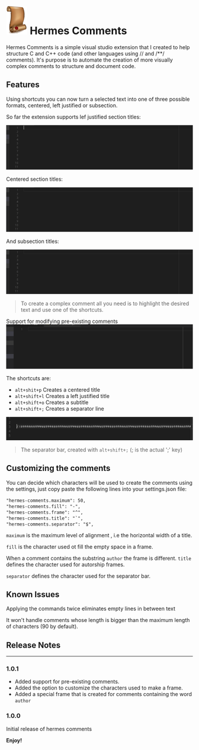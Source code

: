 # ![](Assets/result.png)  Hermes Comments 

Hermes Comments is a simple visual studio extension that I created to help structure C and C++ code (and other languages using // and /**/ comments). It's purpose is to automate the creation of more visually complex comments to structure and document code.

## Features

Using shortcuts you can now turn a selected text into one of three
possible formats, centered, left justified or subsection.

So far the extension supports lef justified section titles:

![left comment](Assets/Left.gif)

Centered section titles:

![left comment](Assets/Centered.gif)

And subsection titles:

![left comment](Assets/sub.gif)

> To create a complex comment all you need is to highlight the desired text and use one of the shortcuts.

Support for modifying pre-existing comments
![left comment](Assets/comments.gif)

The shortcuts are:

* `alt+shit+p` Creates a centered title 
* `alt+shift+l` Creates a left justified title 
* `alt+shift+o`   Creates a subtitle
* `alt+shift+;` Creates a separator line

![left comment](Assets/bar.png)
>The separator bar, created with `alt+shift+;` (; is the actual ';' key)

## Customizing the comments

You can decide which characters will be used to create the comments using the settings, just copy paste the following lines into your settings.json file:

    "hermes-comments.maximum": 50,
    "hermes-comments.fill": "-",
    "hermes-comments.frame": "^",
    "hermes-comments.title": "`",
    "hermes-comments.separator": "$",

`maximum` is the maximum level of alignment , i.e the horizontal width of a title.

`fill` is the character used ot fill the empty space in a frame.

When a comment contains the substring `author` the frame is different. `title` defines the character used for autorship frames.

`separator` defines the character used for the separator bar.

## Known Issues

Applying the commands twice eliminates empty lines in between text

It won't handle comments whose length is bigger than the maximum length of characters (90 by default).

## Release Notes
----
### 1.0.1

- Added support for pre-existing comments.
- Added the option to customize the characters used to make a frame.
- Added a special frame that is created for comments containing the word `author`

### 1.0.0

Initial release of hermes comments

**Enjoy!**

